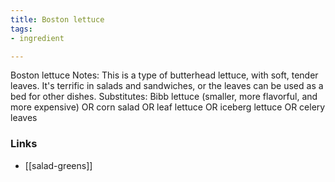 ```yaml
---
title: Boston lettuce
tags:
- ingredient

---
```

Boston lettuce Notes: This is a type of butterhead lettuce, with soft, tender leaves. It's terrific in salads and sandwiches, or the leaves can be used as a bed for other dishes. Substitutes: Bibb lettuce (smaller, more flavorful, and more expensive) OR corn salad OR leaf lettuce OR iceberg lettuce OR celery leaves

### Links

* [[salad-greens]]
